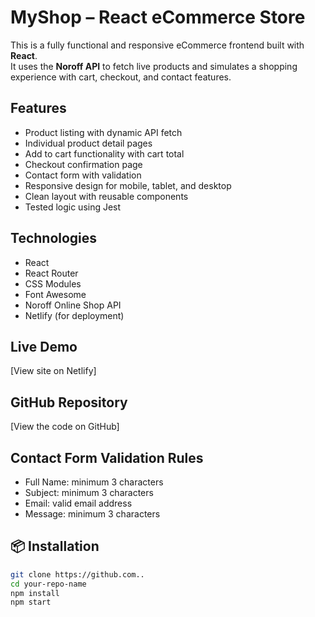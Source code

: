 # MyShop – React eCommerce Store

This is a fully functional and responsive eCommerce frontend built with **React**.  
It uses the **Noroff API** to fetch live products and simulates a shopping experience with cart, checkout, and contact features.

## Features

- Product listing with dynamic API fetch
- Individual product detail pages
- Add to cart functionality with cart total
- Checkout confirmation page
- Contact form with validation
- Responsive design for mobile, tablet, and desktop
- Clean layout with reusable components
- Tested logic using Jest

## Technologies

- React
- React Router
- CSS Modules
- Font Awesome
- Noroff Online Shop API
- Netlify (for deployment)

## Live Demo

[View site on Netlify]

## GitHub Repository

[View the code on GitHub]

## Contact Form Validation Rules

- Full Name: minimum 3 characters
- Subject: minimum 3 characters
- Email: valid email address
- Message: minimum 3 characters

## 📦 Installation

```bash
git clone https://github.com..
cd your-repo-name
npm install
npm start
```
